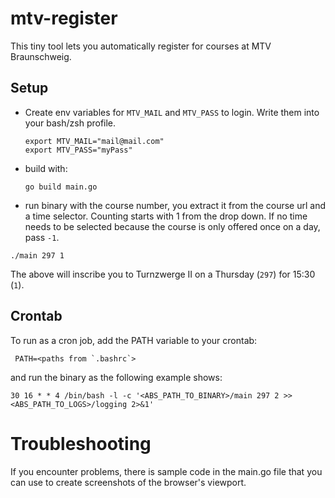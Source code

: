 # mtv-register
This tiny tool lets you automatically register for courses at MTV Braunschweig.

## Setup

* Create env variables for `MTV_MAIL` and `MTV_PASS` to login. Write them into your bash/zsh profile.

  ```
  export MTV_MAIL="mail@mail.com"
  export MTV_PASS="myPass"
  ```
* build with:

  ```
  go build main.go
  ```
 
* run binary with the course number, you extract it from the course url and a time selector. Counting starts with 1 from the drop down. If no time needs to be selected because the course is only offered once on a day, pass `-1`.

 ```
 ./main 297 1
 ```
 The above will inscribe you to Turnzwerge II on a Thursday (`297`) for 15:30 (`1`).
 
 ## Crontab
 
 To run as a cron job, add the PATH variable to your crontab:
 
```
 PATH=<paths from `.bashrc`>
```

and run the binary as the following example shows:

```
30 16 * * 4 /bin/bash -l -c '<ABS_PATH_TO_BINARY>/main 297 2 >> <ABS_PATH_TO_LOGS>/logging 2>&1'
```

# Troubleshooting

If you encounter problems, there is sample code in the main.go file that you can use to create screenshots of the browser's viewport.
